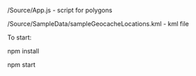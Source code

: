 /Source/App.js - script for polygons

/Source/SampleData/sampleGeocacheLocations.kml - kml file

To start:

npm install

npm start
